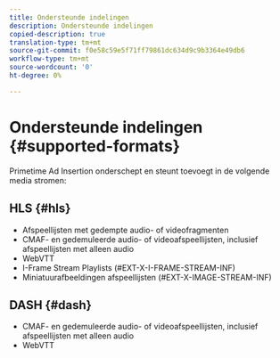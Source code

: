 ```yaml
---
title: Ondersteunde indelingen
description: Ondersteunde indelingen
copied-description: true
translation-type: tm+mt
source-git-commit: f0e58c59e5f71ff79861dc634d9c9b3364e49db6
workflow-type: tm+mt
source-wordcount: '0'
ht-degree: 0%

---
```



# Ondersteunde indelingen {#supported-formats}

Primetime Ad Insertion onderschept en steunt toevoegt in de volgende media stromen:

## HLS {#hls}

- Afspeellijsten met gedempte audio- of videofragmenten
- CMAF- en gedemuleerde audio- of videoafspeellijsten, inclusief afspeellijsten met alleen audio
- WebVTT
- I-Frame Stream Playlists (#EXT-X-I-FRAME-STREAM-INF)
- Miniatuurafbeeldingen afspeellijsten (#EXT-X-IMAGE-STREAM-INF)

## DASH {#dash}

- CMAF- en gedemuleerde audio- of videoafspeellijsten, inclusief afspeellijsten met alleen audio
- WebVTT
